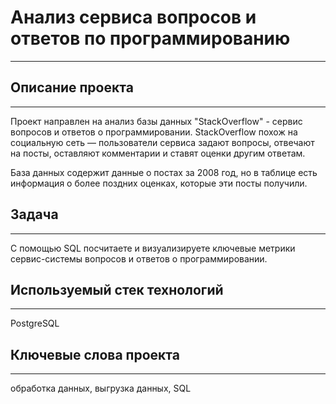 # Анализ сервиса вопросов и ответов по программированию
***
## Описание проекта
***
Проект направлен на анализ базы данных "StackOverflow" - сервис вопросов и ответов о программировании.
StackOverflow похож на социальную сеть — пользователи сервиса задают вопросы, отвечают на посты, оставляют комментарии и ставят оценки другим ответам.

База данных содержит данные о постах за 2008 год, но в таблице есть информация о более поздних оценках, которые эти посты получили.
## Задача
***
С помощью SQL посчитаете и визуализируете ключевые метрики сервис-системы вопросов и ответов о программировании.

## Используемый стек технологий
***
PostgreSQL

## Ключевые слова проекта
***
обработка данных, выгрузка данных, SQL
